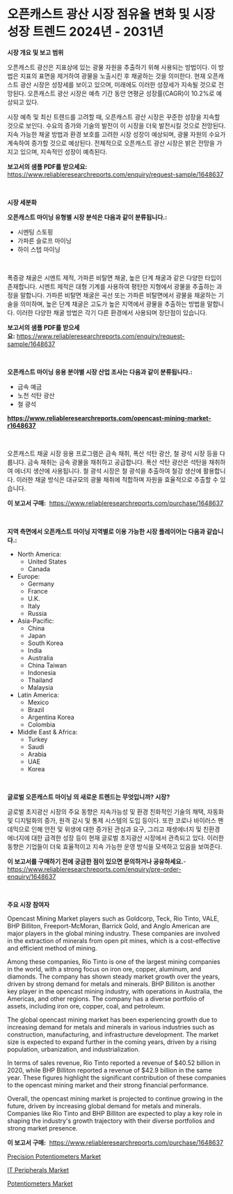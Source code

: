 <p><h1>오픈캐스트 광산 시장 점유율 변화 및 시장 성장 트렌드 2024년 - 2031년</h1></p><p><strong>시장 개요 및 보고 범위</strong></p>
<p><p>오픈캐스트 광산은 지표상에 있는 광물 자원을 추출하기 위해 사용되는 방법이다. 이 방법은 지표의 표면을 제거하여 광물을 노출시킨 후 채굴하는 것을 의미한다. 현재 오픈캐스트 광산 시장은 성장세를 보이고 있으며, 미래에도 이러한 성장세가 지속될 것으로 전망된다. 오픈캐스트 광산 시장은 예측 기간 동안 연평균 성장률(CAGR)이 10.2%로 예상되고 있다. </p><p>시장 예측 및 최신 트렌드를 고려할 때, 오픈캐스트 광산 시장은 꾸준한 성장을 지속할 것으로 보인다. 수요의 증가와 기술의 발전이 이 시장을 더욱 발전시킬 것으로 전망된다. 지속 가능한 채굴 방법과 환경 보호를 고려한 시장 성장이 예상되며, 광물 자원의 수요가 계속하여 증가할 것으로 예상된다. 전체적으로 오픈캐스트 광산 시장은 밝은 전망을 가지고 있으며, 지속적인 성장이 예측된다.</p></p>
<p><strong>보고서의 샘플 PDF를 받으세요:</strong> <a href="https://www.reliableresearchreports.com/enquiry/request-sample/1648637">https://www.reliableresearchreports.com/enquiry/request-sample/1648637</a></p>
<p>&nbsp;</p>
<p><strong>시장 세분화</strong></p>
<p><strong>오픈캐스트 마이닝 유형별 시장 분석은 다음과 같이 분류됩니다.:</strong></p>
<p><ul><li>시멘팅 스토핑</li><li>가파른 슬로프 마이닝</li><li>하이 스텝 마이닝</li></ul></p>
<p>&nbsp;</p>
<p><p>폭증광 채굴은 시멘트 제적, 가파른 비탈면 채굴, 높은 단계 채굴과 같은 다양한 타입이 존재합니다. 시멘트 제적은 대형 기계를 사용하여 평탄한 지형에서 광물을 추출하는 과정을 말합니다. 가파른 비탈면 채굴은 곡선 또는 가파른 비탈면에서 광물을 채굴하는 기술을 의미하며, 높은 단계 채굴은 고도가 높은 지역에서 광물을 추출하는 방법을 말합니다. 이러한 다양한 채굴 방법은 각기 다른 환경에서 사용되며 장단점이 있습니다.</p></p>
<p><strong>보고서의 샘플 PDF를 받으세요:</strong>&nbsp;<a href="https://www.reliableresearchreports.com/enquiry/request-sample/1648637">https://www.reliableresearchreports.com/enquiry/request-sample/1648637</a></p>
<p>&nbsp;</p>
<p><strong> 오픈캐스트 마이닝 응용 분야별 시장 산업 조사는 다음과 같이 분류됩니다.:</strong></p>
<p><ul><li>금속 예금</li><li>노천 석탄 광산</li><li>철 광석</li></ul></p>
<p><strong><a href="https://www.reliableresearchreports.com/opencast-mining-market-r1648637">https://www.reliableresearchreports.com/opencast-mining-market-r1648637</a></strong></p>
<p>&nbsp;</p>
<p><p>오픈캐스트 채굴 시장 응용 프로그램은 금속 채취, 폭산 석탄 광산, 철 광석 시장 등을 다룹니다. 금속 채취는 금속 광물을 채취하고 공급합니다. 폭산 석탄 광산은 석탄을 채취하여 에너지 생산에 사용됩니다. 철 광석 시장은 철 광석을 추출하여 철강 생산에 활용합니다. 이러한 채굴 방식은 대규모의 광물 채취에 적합하며 자원을 효율적으로 추출할 수 있습니다.</p></p>
<p><strong>이 보고서 구매:</strong>&nbsp; <a href="https://www.reliableresearchreports.com/purchase/1648637">https://www.reliableresearchreports.com/purchase/1648637</a></p>
<p>&nbsp;</p>
<p><strong>지역 측면에서 오픈캐스트 마이닝 지역별로 이용 가능한 시장 플레이어는 다음과 같습니다.:</strong></p>
<p><ul>
    <li>
        North America:
        <ul>
            <li>United States</li>
            <li>Canada</li>
        </ul>
    </li>
    <li>
        Europe:
        <ul>
            <li>Germany</li>
            <li>France</li>
            <li>U.K.</li>
            <li>Italy</li>
            <li>Russia</li>
        </ul>
    </li>
    <li>
        Asia-Pacific:
        <ul>
            <li>China</li>
            <li>Japan</li>
            <li>South Korea</li>
            <li>India</li>
            <li>Australia</li>
            <li>China Taiwan</li>
            <li>Indonesia</li>
            <li>Thailand</li>
            <li>Malaysia</li>
        </ul>
    </li>
    <li>
        Latin America:
        <ul>
            <li>Mexico</li>
            <li>Brazil</li>
            <li>Argentina Korea</li>
            <li>Colombia</li>
        </ul>
    </li>
    <li>
        Middle East & Africa:
        <ul>
            <li>Turkey</li>
            <li>Saudi</li>
            <li>Arabia</li>
            <li>UAE</li>
            <li>Korea</li>
        </ul>
    </li>
    </ul></p>
<p>&nbsp;</p>
<p><strong>글로벌 오픈캐스트 마이닝 의 새로운 트렌드는 무엇입니까? 시장?</strong></p>
<p><p>글로벌 초지광산 시장의 주요 동향은 지속가능성 및 환경 친화적인 기술의 채택, 자동화 및 디지털화의 증가, 원격 감시 및 통제 시스템의 도입 등이다. 또한 코로나 바이러스 팬데믹으로 인해 안전 및 위생에 대한 증가된 관심과 요구, 그리고 재생에너지 및 친환경 에너지에 대한 급격한 성장 등이 현재 글로벌 초지광산 시장에서 관측되고 있다. 이러한 동향은 기업들이 더욱 효율적이고 지속 가능한 운영 방식을 모색하고 있음을 보여준다.</p></p>
<p><strong>이 보고서를 구매하기 전에 궁금한 점이 있으면 문의하거나 공유하세요.</strong>- <a href="https://www.reliableresearchreports.com/enquiry/pre-order-enquiry/1648637">https://www.reliableresearchreports.com/enquiry/pre-order-enquiry/1648637</a></p>
<p>&nbsp;</p>
<p><strong>주요 시장 참여자</strong></p>
<p><p>Opencast Mining Market players such as Goldcorp, Teck, Rio Tinto, VALE, BHP Billiton, Freeport-McMoran, Barrick Gold, and Anglo American are major players in the global mining industry. These companies are involved in the extraction of minerals from open pit mines, which is a cost-effective and efficient method of mining.</p><p>Among these companies, Rio Tinto is one of the largest mining companies in the world, with a strong focus on iron ore, copper, aluminum, and diamonds. The company has shown steady market growth over the years, driven by strong demand for metals and minerals. BHP Billiton is another key player in the opencast mining industry, with operations in Australia, the Americas, and other regions. The company has a diverse portfolio of assets, including iron ore, copper, coal, and petroleum.</p><p>The global opencast mining market has been experiencing growth due to increasing demand for metals and minerals in various industries such as construction, manufacturing, and infrastructure development. The market size is expected to expand further in the coming years, driven by a rising population, urbanization, and industrialization.</p><p>In terms of sales revenue, Rio Tinto reported a revenue of $40.52 billion in 2020, while BHP Billiton reported a revenue of $42.9 billion in the same year. These figures highlight the significant contribution of these companies to the opencast mining market and their strong financial performance.</p><p>Overall, the opencast mining market is projected to continue growing in the future, driven by increasing global demand for metals and minerals. Companies like Rio Tinto and BHP Billiton are expected to play a key role in shaping the industry's growth trajectory with their diverse portfolios and strong market presence.</p></p>
<p><strong>이 보고서 구매:</strong>&nbsp;&nbsp;<a href="https://www.reliableresearchreports.com/purchase/1648637">https://www.reliableresearchreports.com/purchase/1648637</a></p>
<p><p><a href="https://www.linkedin.com/pulse/precision-potentiometers-market-analysis-its-cagr-segmentation-afrjc?trackingId=jsTSSKb%2FG1fUj%2Bwps0bm1A%3D%3D">Precision Potentiometers Market</a></p><p><a href="https://www.linkedin.com/pulse/peripherals-market-size-outlook-forecast-2024-2031-seeresearch-ikwwc?trackingId=lE8FG6hSDOLnDiYyAptf0Q%3D%3D">IT Peripherals Market</a></p><p><a href="https://www.linkedin.com/pulse/potentiometers-market-size-reveals-best-marketing-channels-qgirc?trackingId=Vp4c10vkfxgDerRV656txg%3D%3D">Potentiometers Market</a></p></p>